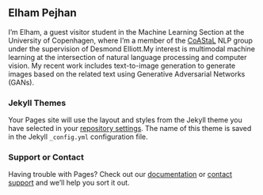 ## Elham Pejhan

I’m Elham, a guest visitor student in the Machine Learning Section at the University of Copenhagen, where I’m a member of the [CoAStaL](https://coastalcph.github.io/) NLP group under the supervision of Desmond Elliott.My interest is multimodal machine learning at the intersection of natural language processing and computer vision. My recent work includes text-to-image generation to generate images based on the related text using Generative Adversarial Networks (GANs). 

### Jekyll Themes

Your Pages site will use the layout and styles from the Jekyll theme you have selected in your [repository settings](https://github.com/epejhan90/epejhan90.github.io/settings). The name of this theme is saved in the Jekyll `_config.yml` configuration file.

### Support or Contact

Having trouble with Pages? Check out our [documentation](https://help.github.com/categories/github-pages-basics/) or [contact support](https://github.com/contact) and we’ll help you sort it out.
